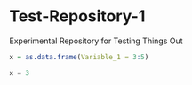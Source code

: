 # Test-Repository-1
Experimental Repository for Testing Things Out

```R
x = as.data.frame(Variable_1 = 3:5)
```

```Python
x = 3
```
